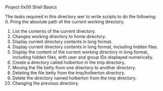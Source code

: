 Project 0x00 Shell Basics

The tasks required in this directory wer to write scripts to do the following:
0. Pring the absolute path of the current working directory.
1. List the contents of the current directory.
2. Changes working directory to home directory.
3. Display current directory contents in long format.
4. Display current directory contents in long format, including hidden files.
5. Display the content of the current working directory in long format, including hidden files, with user and group IDs displayed numerically.
6. Create a directory called holberton in the tmp directory.
7. Moving the file betty from one directory to another directory.
8. Deleting the file betty from the tmp/holberton directory.
9. Delete the directory named holberton from the tmp directory.
10. Changing the previous directory.

